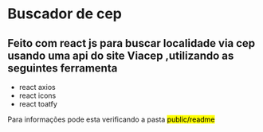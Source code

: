 <h1>Buscador de cep</h1>

<h2>Feito com react js para buscar localidade via cep usando uma api do site <a hrfe="https://viacep.com.br/">Viacep</a> ,utilizando as seguintes ferramenta</h2>
<ul>
<li>react axios</li>
<li>react icons</li>
<li>react toatfy</li>
</ul>
<footer>Para informações pode esta verificando a pasta <mark>public/readme</mark></footer>